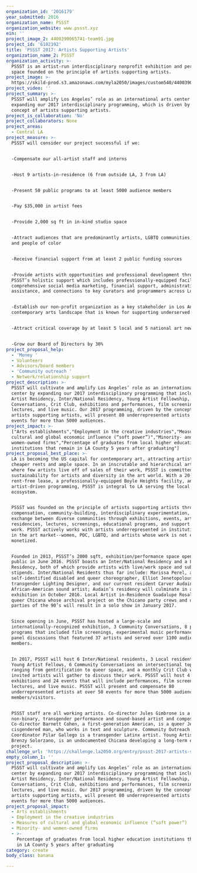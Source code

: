 ```yaml
---
organization_id: '2016179'
year_submitted: 2016
organization_name: PSSST
organization_website: www.pssst.xyz
ein: ''
project_image_2: 4400390065741-team91.jpg
project_id: '6102192'
title: 'PSSST 2017: Artists Supporting Artists'
organization_name_2: PSSST
organization_activity: >-
  PSSST is an artist-run interdisciplinary nonprofit exhibition and performance
  space founded on the principle of artists supporting artists.
project_image: >-
  https://skild-prod.s3.amazonaws.com/myla2050/images/custom540/4400390065741-team91.jpg
project_video: ''
project_summary: >-
  PSSST will amplify Los Angeles’ role as an international arts center by
  expanding our 2017 interdisciplinary programming, which is driven by the
  concept of artists supporting artists.
project_is_collaboration: 'No'
project_collaborators: None
project_areas:
  - Central LA
project_measure: >-
  PSSST will consider our project successful if we:


  -Compensate our all-artist staff and interns


  -Host 9 artists-in-residence (6 from outside LA, 3 from LA)


  -Present 50 public programs to at least 5000 audience members


  -Pay $35,000 in artist fees


  -Provide 2,000 sq ft in in-kind studio space


  -Attract audiences that are predominantly artists, LGBTQ communities, women,
  and people of color


  -Receive financial support from at least 2 public funding sources


  -Provide artists with opportunities and professional development through
  PSSST’s holistic support which includes professionally-equipped facility,
  comprehensive social media marketing, financial support, administrative
  assistance, and connections to key curators and programmers across Los Angeles


  -Establish our non-profit organization as a key stakeholder in Los Angeles’
  contemporary arts landscape that is known for supporting underserved artists


  -Attract critical coverage by at least 5 local and 5 national art news sources


  -Grow our Board of Directors by 30%
project_proposal_help:
  - 'Money '
  - Volunteers
  - Advisors/board members
  - 'Community outreach '
  - Network/relationship support
project_description: >-
  PSSST will cultivate and amplify Los Angeles’ role as an international arts
  center by expanding our 2017 interdisciplinary programming that includes: LA
  Artist Residency, Inter/National Residency, Young Artist Fellowship, Community
  Conversations, Crit Club, exhibitions and performances, film screenings,
  lectures, and live music. Our 2017 programming, driven by the concept of
  artists supporting artists, will present 80 underrepresented artists at 50
  events for more than 5000 audiences.
project_impact: >-
  ["Arts establishments","Employment in the creative industries","Measures of
  cultural and global economic influence (“soft power”)","Minority- and
  women-owned firms","Percentage of graduates from local higher education
  institutions that remain in LA County 5 years after graduating"]
project_proposal_best_place: >-
  LA is becoming the US capital for contemporary art, attracting artists through
  cheaper rents and ample space. In an inscrutable and hierarchical art world,
  where few artists live off of sales of their work, PSSST is committed to
  sustainability for artists and diversity in the art world. With a 20-year
  rent-free lease, a professionally-equipped Boyle Heights facility, and
  artist-driven programming, PSSST is integral to LA serving the local arts
  ecosystem. 


  PSSST was founded on the principle of artists supporting artists through fair
  compensation, community-building, interdisciplinary experimentation, and
  exchange between diverse communities through exhibitions, events, artist
  residencies, lectures, screenings, educational programs, and support for new
  work. PSSST actively works with artists underrepresented in institutions and
  in the art market--women, POC, LGBTQ, and artists whose work is not easily
  monetized.


  Founded in 2013, PSSST’s 2000 sqft, exhibition/performance space opened to the
  public in June 2016. PSSST boasts an Inter/National Residency and a Local
  Residency, both of which provide artists with live/work space and substantial
  stipends. Inter/National Residents thus far include: Marissa Perel, a
  self-identified disabled and queer choreographer, Elliot Jenetopolous, a
  transgender Lighting Designer, and our current resident Carver Audain, an
  African-American sound artist; Audain’s residency will culminate in a solo
  exhibition in October 2016. Local Artist in-Residence Guadalupe Rosales is a
  queer Chicana whose archival project on the Chicano party crews and ditch
  parties of the 90’s will result in a solo show in January 2017. 


  Since opening in June, PSSST has hosted a large-scale and
  internationally-recognized exhibition, 3 Community Conversations, 8 public
  programs that included film screenings, experimental music performances, and
  panel discussions that featured 37 artists and served over 1100 audience
  members. 


  In 2017, PSSST will host 6 Inter/National residents, 3 Local residents, 2
  Young Artist Fellows, 6 Community Conversations on intersectional topics
  ranging from gentrification to queer space, and a monthly Crit Club where 15
  invited artists will gather to discuss their work. PSSST will host 4
  exhibitions and 24 events that will include performances, film screenings,
  lectures, and live music. PSSST will present and compensate 80
  underrepresented artists at over 50 events for more than 5000 audience
  members/visitors. 


  PSSST staff are all working artists. Co-director Jules Gimbrone is a queer,
  non-binary, transgender performance and sound-based artist and composer.
  Co-director Barnett Cohen, a first-generation American, is a queer Jewish
  cisgendered man, who works in text and sculpture. Community Outreach
  Coordinator Pilar Gallego is a transgender Latinx artist. Young Artist Fellow,
  Brenzy Solorzano, is an undocumented Chicana developing a long-term exhibition
  project.
challenge_url: 'https://challenge.la2050.org/entry/pssst-2017-artists-supporting-artists'
empty_column_1: ''
project_proposal_description: >-
  PSSST will cultivate and amplify Los Angeles’ role as an international arts
  center by expanding our 2017 interdisciplinary programming that includes: LA
  Artist Residency, Inter/National Residency, Young Artist Fellowship, Community
  Conversations, Crit Club, exhibitions and performances, film screenings,
  lectures, and live music. Our 2017 programming, driven by the concept of
  artists supporting artists, will present 80 underrepresented artists at 50
  events for more than 5000 audiences.
project_proposal_impact:
  - Arts establishments
  - Employment in the creative industries
  - Measures of cultural and global economic influence (“soft power”)
  - Minority- and women-owned firms
  - >-
    Percentage of graduates from local higher education institutions that remain
    in LA County 5 years after graduating
category: create
body_class: banana

---
```

